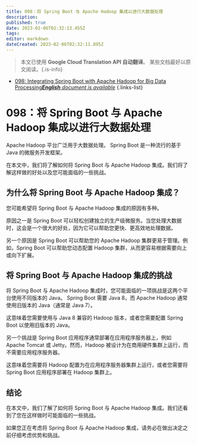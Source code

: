 ```yaml
---
title: 098：将 Spring Boot 与 Apache Hadoop 集成以进行大数据处理
description: 
published: true
date: 2023-02-06T02:32:13.455Z
tags: 
editor: markdown
dateCreated: 2023-02-06T02:32:11.895Z
---
```


> 本文已使用 **Google Cloud Translation API 自动翻译**。
某些文档最好以原文阅读。{.is-info}



- [098: Integrating Spring Boot with Apache Hadoop for Big Data Processing***English** document is available*](/en/Knowledge-base/Spring-Boot/Learning/098-integrating-spring-boot-with-apache-hadoop-for-big-data-processing)
{.links-list}


# 098：将 Spring Boot 与 Apache Hadoop 集成以进行大数据处理

Apache Hadoop 平台广泛用于大数据处理。 Spring Boot 是一种流行的基于 Java 的微服务开发框架。

在本文中，我们将了解如何将 Spring Boot 与 Apache Hadoop 集成。我们将了解这样做的好处以及您可能面临的一些挑战。

## 为什么将 Spring Boot 与 Apache Hadoop 集成？

您可能希望将 Spring Boot 与 Apache Hadoop 集成的原因有多种。

原因之一是 Spring Boot 可以轻松创建独立的生产级微服务。当您处理大数据时，这会是一个很大的好处，因为它可以帮助您更快、更高效地处理数据。

另一个原因是 Spring Boot 可以帮助您的 Apache Hadoop 集群更易于管理。例如，Spring Boot 可以帮助您动态配置 Hadoop 集群，从而更容易根据需要向上或向下扩展。

## 将 Spring Boot 与 Apache Hadoop 集成的挑战

将 Spring Boot 与 Apache Hadoop 集成时，您可能面临的一项挑战是这两个平台使用不同版本的 Java。 Spring Boot 需要 Java 8，而 Apache Hadoop 通常使用旧版本的 Java（通常是 Java 7）。

这意味着您需要使用与 Java 8 兼容的 Hadoop 版本，或者您需要配置 Spring Boot 以使用旧版本的 Java。

另一个挑战是 Spring Boot 应用程序通常部署在应用程序服务器上，例如 Apache Tomcat 或 Jetty。然而，Hadoop 被设计为在商用硬件集群上运行，而不需要应用程序服务器。

这意味着您需要将 Hadoop 配置为在应用程序服务器集群上运行，或者您需要将 Spring Boot 应用程序部署在 Hadoop 集群上。

## 结论

在本文中，我们了解了如何将 Spring Boot 与 Apache Hadoop 集成。我们还看到了您在这样做时可能面临的一些挑战。

如果您正在考虑将 Spring Boot 与 Apache Hadoop 集成，请务必在做出决定之前仔细考虑优势和挑战。